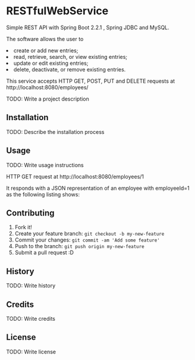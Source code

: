 # RESTfulWebService

Simple REST API with Spring Boot 2.2.1 , Spring JDBC and MySQL.

The software allows the user to 
<li> create or add new entries;
<li> read, retrieve, search, or view existing entries;
<li> update or edit existing entries;
<li> delete, deactivate, or remove existing entries.
  
This service accepts HTTP GET, POST, PUT and DELETE requests at http://localhost:8080/employees/   

TODO: Write a project description
## Installation
TODO: Describe the installation process
## Usage


TODO: Write usage instructions

HTTP GET request at http://localhost:8080/employees/1

It responds with a JSON representation of an employee with employeeId=1 as the following listing shows:



## Contributing
1. Fork it!
2. Create your feature branch: `git checkout -b my-new-feature`
3. Commit your changes: `git commit -am 'Add some feature'`
4. Push to the branch: `git push origin my-new-feature`
5. Submit a pull request :D
## History
TODO: Write history
## Credits
TODO: Write credits
## License
TODO: Write license





